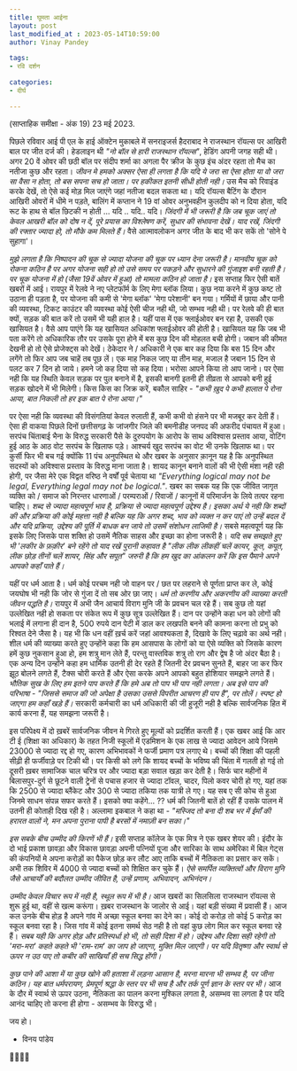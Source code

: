 ```yaml
---
title: घूमता आईना
layout: post
last_modified_at : 2023-05-14T10:59:00
author: Vinay Pandey

tags:
- रवि दर्शन

categories:
- दीर्घ

---
```


(साप्ताहिक समीक्षा - अंक 19)
23 मई 2023.

पिछले रविवार आई पी एल के हाई ऑक्टेन मुकाबले में सनराइजर्स हैदराबाद ने राजस्थान रॉयल्स पर आखिरी बाल पर जीत दर्ज की। हेडलाइन थी _"नो बॉल से हारी राजस्थान रॉयल्स"_, हेडिंग अपनी जगह सही थी। अगर 20 वें ओवर की छठी बॉल पर संदीप शर्मा का अगला पैर क्रीज के कुछ इंच अंदर रहता तो मैच का नतीजा कुछ और रहता। *जीवन मे हमको अक्सर ऐसा ही लगता है कि यदि ये जरा सा ऐसा होता या वो जरा सा वैसा न होता, तो बस सपना सच हो जाता। पर हकीकत इतनी सीधी होती नही।* उस मैच को रिवाइंड करके देखें, तो ऐसे कई मोड़ मिल जाएंगे जहां नतीजा बदल सकता था। यदि रॉयल्स बैटिंग के दौरान आखिरी ओवरों में धीमे न पड़ते, बालिंग में कप्तान ने 19 वां ओवर अनुभवहीन कुलदीप को न दिया होता, यदि रूट के हाथ से बॉल छिटकी न होती ... यदि .. यदि.. यदि। *जिंदगी में भी जरूरी है कि जब चूक जाएं तो केवल आखरी बॉल को दोष न दें, पूरे प्रयास का विश्लेषण करें, सुधार की संभावना देखें। याद रखें, जिंदगी की रफ्तार ज्यादा हो, तो मौके कम मिलते हैं।* वैसे आत्मावलोकन अगर जीत के बाद भी कर सकें तो 'सोने पे सुहागा'। 

*मुझे लगता है कि निष्पादन की चूक से ज्यादा योजना की चूक पर ध्यान देना जरूरी है। मानवीय चूक को रोकना कठिन है पर अगर योजना सही हो तो उसे समय पर पकड़ने और सुधारने की गुंजाइश बनी रहती है। पर चूक योजना में हो (जैसा 19वें ओवर में हुआ) तो मामला कठिन हो जाता है।* इस सप्ताह फिर ऐसी बातें खबरों में आई। रायपुर में रेलवे ने नए प्लेटफॉर्म के लिए मेगा ब्लॉक लिया। कुछ नया करने में कुछ कष्ट तो उठाना ही पड़ता है, पर योजना की कमी से 'मेगा ब्लॉक' 'मेगा परेशानी' बन गया। गर्मियों में छाया और पानी की व्यवस्था, टिकट काउंटर की व्यवस्था कोई ऐसी चीज नही थी, जो सम्भव नही थी। पर रेलवे की ही बात क्यों, सड़क की बात करें तो उसमें भी यही हाल है। यहीं पास में एक फ्लाईओवर बन रहा है, उसकी एक खासियत है। वैसे आप पाएंगे कि यह खासियत अधिकांश फ्लाईओवर की होती है। खासियत यह कि जब भी पता करेंगे तो अधिकारिक तौर पर उसके पूरा होने में बस कुछ दिन की मोहलत बची होगी। जबान की कीमत देखनी हो तो ऐसे प्रोजेक्ट्स को देखें। ठेकेदार ने / अधिकारी ने एक बार कह दिया कि बस 15 दिन और लगेंगे तो फिर आप जब चाहें तब पूछ लें। एक माह निकल जाए या तीन माह, मजाल है जबान 15 दिन से पलट कर 7 दिन हो जाये। हमने जो कह दिया सो कह दिया। भरोसा आपने किया तो आप जानो। पर ऐसा नही कि यह स्थिति केवल सड़क पर पुल बनाने में है, इसकी बानगी इतनी ही तीव्रता से आपको बनी हुई सड़क खोदने में भी मिलेगी। किस किस का जिक्र करें, बकौल साहिर - _"कभी ख़ुद पे कभी हालात पे रोना आया, बात निकली तो हर इक बात पे रोना आया।"_ 

पर ऐसा नही कि व्यवस्था की विसंगतियां केवल रुलाती हैं, कभी कभी वो हंसने पर भी मजबूर कर देती हैं। ऐसा ही वाकया पिछले दिनों छत्तीसगढ़ के जांजगीर जिले की बमनीडीह जनपद की अफरीद पंचायत में हुआ। सरपंच चिंताबाई भैना के विरुद्ध सरकारी पैसे के दुरुपयोग के आरोप के साथ अविश्वास प्रस्ताव आया, वोटिंग हुई आठ के आठ वोट सरपंच के खिलाफ पड़े। आश्चर्य खुद सरपंच का वोट भी उनके खिलाफ था। पर कुर्सी फिर भी बच गई क्योंकि 11 पंच अनुपस्थित थे और खबर के अनुसार क़ानून यह है कि अनुपस्थित सदस्यों को अविश्वास प्रस्ताव के विरुद्ध माना जाता है। शायद कानून बनाने वालों की भी ऐसी मंशा नही रही होगी, पर जैसा मेरे एक विद्वत वरिष्ठ ने वर्षों पूर्व चेताया था _"Everything logical may not be legal, Everything legal may not be logical."_. खबर का सबक यह कि एक जीवित जागृत व्यक्ति को / समाज को निरन्तर धारणाओं / परम्पराओं / रिवाजों / कानूनों में परिमार्जन के लिये तत्पर रहना चाहिए। *शब्द से ज्यादा महत्वपूर्ण भाव है, प्रक्रिया से ज्यादा महत्वपूर्ण उद्देश्य है। इसका अर्थ ये नही कि शब्दों की और प्रक्रिया की कोई महत्ता नही है बल्कि यह कि अगर शब्द, भाव को व्यक्त न कर पाएं तो उन्हें बदल दें और यदि प्रक्रिया, उद्देश्य की पूर्ति में बाधक बन जाये तो उसमें संशोधन लाजिमी है।* सबसे महत्वपूर्ण यह कि इसके लिए जिसके पास शक्ति हो उसमें नैतिक साहस और इच्छा का होना जरूरी है। *यदि सब समझते हुए भी 'लकीर के फ़क़ीर' बने रहेंगे तो याद रखें पुरानी कहावत है _"लीक लीक लीकहीं चलें कायर, कूत, कपूत, लीक छोड़ तीनों चलें शायर, सिंह और सपूत"_ जरुरी है कि हम खुद का आंकलन करें कि इस पैमाने अपने आपको कहाँ पाते हैं।*

यहीं पर धर्म आता है। धर्म कोई परचम नही जो वाहन पर / छत पर लहराने से पूर्णता प्राप्त कर ले, कोई जयघोष भी नही कि जोर से गुंजा दें तो सब ओर छा जाए। *धर्म तो करणीय और अकरणीय की व्याख्या करती जीवन पद्धति है।* रायपुर में अभी जैन आचार्य विराग मुनि जी के प्रवचन चल रहे हैं। सब कुछ तो यहां उल्लेखित नही हो सकता पर संकेत रूप में कुछ सूत्र उल्लेखित हैं। दान पर उन्होंने कहा धन को लोगों की भलाई में लगाना ही दान है, 500 रुपये दान पेटी में डाल कर लखपति बनने की कामना करना तो प्रभु को रिश्वत देने जैसा है। यह भी कि धन वहीं ख़र्च करें जहां आवश्यकता है, दिखावे के लिए चढ़ावे का अर्थ नही। शील धर्म की व्याख्या करते हुए उन्होंने कहा कि हम आसपास के लोगों को या ऐसे व्यक्ति को जिसके कारण हमें कुछ नुकसान हुआ हो, हम शत्रु मान लेते हैं, परन्तु वास्तविक शत्रु तो राग और द्वेष है जो अंदर बैठा है। एक अन्य दिन उन्होंने कहा हम धार्मिक उतनी ही देर रहते हैं जितनी देर प्रवचन सुनते हैं, बाहर जा कर फिर झूठ बोलने लगते हैं, टैक्स चोरी करते हैं और ऐसा करके अपने आपको बहुत होशियार समझने लगते हैं। *भौतिक सुख के लिए हम इतने पाप करते हैं कि हमे अब तो पाप भी पाप नही लगता। अब इसे पाप की परिभाषा - _"जिससे समाज की जो अपेक्षा है उसका उससे विपरीत आचरण ही पाप है"_, पर तोलें। स्पष्ट हो जाएगा हम कहाँ खड़े हैं।* सरकारी कर्मचारी का धर्म अधिकारी की जी हुजूरी नही है बल्कि सार्वजनिक हित में कार्य करना हैं, यह समझना जरूरी है। 

इस परिपेक्ष्य में दो ख़बरें सार्वजनिक जीवन मे गिरते हुए मूल्यों को प्रदर्शित करती हैं। एक खबर आई कि आर टी ई (शिक्षा का अधिकार) के तहत निजी स्कूलों में एडमिशन के एक लाख से ज्यादा आवेदन आये जिसमे 23000 से ज्यादा रद्द हो गए, कारण अभिभावकों ने फर्जी प्रमाण पत्र लगाए थे। बच्चों की शिक्षा की पहली सीढ़ी ही फर्जीवाड़े पर टिकी थी। पर किसी को लगे कि शायद बच्चों के भविष्य की चिंता में गलती हो गई तो दूसरी ख़बर सामाजिक चाल चरित्र पर और ज्यादा बड़ा सवाल खड़ा कर देती है। सिर्फ चार महीनों में बिलासपुर-दुर्ग से छूटने वाली ट्रेनों से पचास हजार से ज्यादा टॉवल, चादर, पिलो कवर चोरी हो गए, यहां तक कि 2500 से ज्यादा ब्लैंकेट और 300 से ज्यादा तकिया तक यात्री ले गए। यह सब ए सी कोच से हुआ जिनमे साधन संपन्न सफर करते हैं। इसको क्या कहेंगे... ?? धर्म की जितनी बातें हो रहीं हैं उसके पालन में उतनी ही कोताही दिख रही है। अल्लामा इकबाल ने कहा था - 
_"मस्जिद तो बना दी शब भर में ईमाँ की हरारत वालों ने,_
_मन अपना पुराना पापी है बरसों में नमाज़ी बन सका।"_

*इस सबके बीच उम्मीद की किरणें भी हैं।* इसी सप्ताह कॉलेज के एक मित्र ने एक खबर शेयर की। इंदौर के दो भाई प्रकाश छावड़ा और विकास छावड़ा अपनी पत्नियों पूजा और सारिका के साथ अमेरिका में बिल गेट्स की कंपनियों मे अपना करोड़ों का पैकेज छोड़ कर लौट आए ताकि बच्चों में नैतिकता का प्रसार कर सकें। अभी तक शिविर में 4000 से ज्यादा बच्चों को शिक्षित कर चुके हैं। *ऐसे समर्पित व्यक्तित्वों और विराग मुनि जैसे आचार्यों की बदौलत उम्मीद जीवित है, उन्हें प्रणाम, अभिवादन, अभिनंदन।*

*उम्मीद केवल विचार रूप में नही है, स्थूल रूप में भी है।* आज खबरों का सिलसिला राजस्थान रॉयल्स से शुरू हुई था, वहीं से खत्म करूंगा। ख़बर राजस्थान के जालोर से आई। यहां बड़ी संख्या में प्रवासी हैं। आज कल उनके बीच होड़ है अपने गांव में अच्छा स्कूल बनवा का देने का। कोई दो करोड़ तो कोई 5 करोड़ का स्कूल बनवा रहा है। जिस गांव में कोई इतना समर्थ सेठ नही है तो वहां कुछ लोग मिल कर स्कूल बनवा रहे हैं। *सबब यही कि अगर होड़ और प्रतिस्पर्धा हो भी, तो सही दिशा में हो। उद्देश्य और दिशा सही रहेगी तो 'मरा-मरा' कहते कहते भी 'राम-राम' का जाप हो जाएगा, मुक्ति मिल जाएगी। पर यदि वितृष्णा और स्वार्थ से ऊपर न उठ पाए तो कबीर की साखियाँ ही सच सिद्ध होंगी।*

*कुछ पाने की आशा में या कुछ खोने की हताशा में लड़ना आसान है, मरना मारना भी सम्भव है, पर जीना कठिन। यह बात धर्मपरायण, प्रेमपूर्ण श्रद्धा के स्तर पर भी सच है और तर्क पूर्ण ज्ञान के स्तर पर भी।* आज के दौर में स्वार्थ से ऊपर उठना, नैतिकता का पालन करना मुश्किल लगता है, असम्भव सा लगता है पर यदि आनंद चाहिए तो करना ही होगा - असम्भव के विरुद्ध भी। 

जय हो।

- विनय पांडेय

🙏🌷🌷🙏
